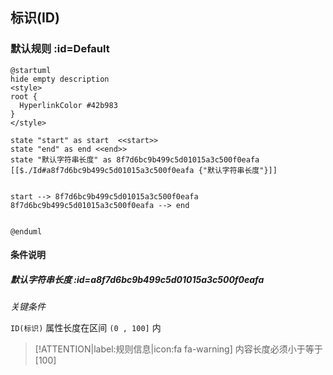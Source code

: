 ## 标识(ID) <!-- {docsify-ignore-all} -->

   

### 默认规则 :id=Default

```plantuml
@startuml
hide empty description
<style>
root {
  HyperlinkColor #42b983
}
</style>

state "start" as start  <<start>>
state "end" as end <<end>>
state "默认字符串长度" as 8f7d6bc9b499c5d01015a3c500f0eafa [[$./Id#a8f7d6bc9b499c5d01015a3c500f0eafa {"默认字符串长度"}]]


start --> 8f7d6bc9b499c5d01015a3c500f0eafa 
8f7d6bc9b499c5d01015a3c500f0eafa --> end 


@enduml
```

#### 条件说明

##### 默认字符串长度 :id=a8f7d6bc9b499c5d01015a3c500f0eafa


*关键条件*


`ID(标识)` 属性长度在区间 `(0 , 100]` 内

> [!ATTENTION|label:规则信息|icon:fa fa-warning]
> 内容长度必须小于等于[100]







